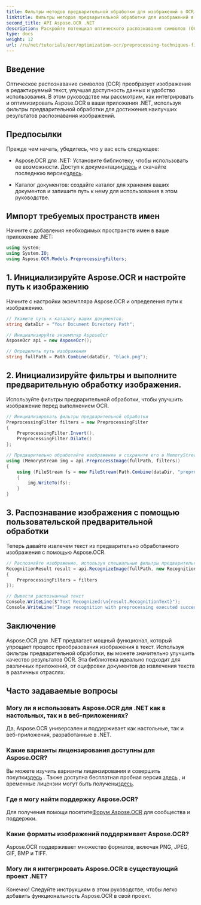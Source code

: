 ```yaml
---
title: Фильтры методов предварительной обработки для изображений в OCR-распознавании изображений
linktitle: Фильтры методов предварительной обработки для изображений в OCR-распознавании изображений
second_title: API Aspose.OCR .NET
description: Раскройте потенциал оптического распознавания символов (OCR) в ваших .NET-приложениях с помощью Aspose.OCR. Это руководство предоставляет пошаговый подход к внедрению OCR с использованием фильтров предварительной обработки.
type: docs
weight: 12
url: /ru/net/tutorials/ocr/optimization-ocr/preprocessing-techniques-filters-for-image/
---
```

## Введение

Оптическое распознавание символов (OCR) преобразует изображения в редактируемый текст, улучшая доступность данных и удобство использования. В этом руководстве мы рассмотрим, как интегрировать и оптимизировать Aspose.OCR в ваши приложения .NET, используя фильтры предварительной обработки для достижения наилучших результатов распознавания изображений.

## Предпосылки

Прежде чем начать, убедитесь, что у вас есть следующее:

-  Aspose.OCR для .NET: Установите библиотеку, чтобы использовать ее возможности. Доступ к документации[здесь](https://reference.aspose.com/ocr/net/) и скачайте последнюю версию[здесь](https://releases.aspose.com/ocr/net/).

- Каталог документов: создайте каталог для хранения ваших документов и запишите путь к нему для использования в этом руководстве.

## Импорт требуемых пространств имен

Начните с добавления необходимых пространств имен в ваше приложение .NET:

```csharp
using System;
using System.IO;
using Aspose.OCR.Models.PreprocessingFilters;
```

## 1. Инициализируйте Aspose.OCR и настройте путь к изображению

Начните с настройки экземпляра Aspose.OCR и определения пути к изображению.

```csharp
// Укажите путь к каталогу ваших документов.
string dataDir = "Your Document Directory Path";

// Инициализируйте экземпляр AsposeOcr
AsposeOcr api = new AsposeOcr();

// Определить путь изображения
string fullPath = Path.Combine(dataDir, "black.png");
```

## 2. Инициализируйте фильтры и выполните предварительную обработку изображения.

Используйте фильтры предварительной обработки, чтобы улучшить изображение перед выполнением OCR.

```csharp
// Инициализировать фильтры предварительной обработки
PreprocessingFilter filters = new PreprocessingFilter
{
    PreprocessingFilter.Invert(),
    PreprocessingFilter.Dilate()
};

// Предварительно обработайте изображение и сохраните его в MemoryStream
using (MemoryStream img = api.PreprocessImage(fullPath, filters))
{
    using (FileStream fs = new FileStream(Path.Combine(dataDir, "preprocessed.png"), FileMode.Create))
    {
        img.WriteTo(fs);
    }
}
```

## 3. Распознавание изображения с помощью пользовательской предварительной обработки

Теперь давайте извлечем текст из предварительно обработанного изображения с помощью Aspose.OCR.

```csharp
// Распознайте изображение, используя специальные фильтры предварительной обработки.
RecognitionResult result = api.RecognizeImage(fullPath, new RecognitionSettings
{
    PreprocessingFilters = filters
});

// Вывести распознанный текст
Console.WriteLine($"Text Recognized:\n{result.RecognitionText}");
Console.WriteLine("Image recognition with preprocessing executed successfully.");
```

## Заключение

Aspose.OCR для .NET предлагает мощный функционал, который упрощает процесс преобразования изображения в текст. Используя фильтры предварительной обработки, вы можете значительно улучшить качество результатов OCR. Эта библиотека идеально подходит для различных приложений, от оцифровки документов до извлечения текста в различных отраслях.

## Часто задаваемые вопросы

### Могу ли я использовать Aspose.OCR для .NET как в настольных, так и в веб-приложениях?  
Да, Aspose.OCR универсален и поддерживает как настольные, так и веб-приложения, разработанные в .NET.

### Какие варианты лицензирования доступны для Aspose.OCR?  
 Вы можете изучить варианты лицензирования и совершить покупки[здесь](https://purchase.conholdate.com/buy) . Также доступна бесплатная пробная версия.[здесь](https://releases.aspose.com/) , и временные лицензии могут быть получены[здесь](https://purchase.conholdate.com/temporary-license/).

### Где я могу найти поддержку Aspose.OCR?  
 Для получения помощи посетите[Форум Aspose.OCR](https://forum.aspose.com/c/ocr/16) для сообщества и поддержки.

### Какие форматы изображений поддерживает Aspose.OCR?  
Aspose.OCR поддерживает множество форматов, включая PNG, JPEG, GIF, BMP и TIFF.

### Могу ли я интегрировать Aspose.OCR в существующий проект .NET?  
Конечно! Следуйте инструкциям в этом руководстве, чтобы легко добавить функциональность Aspose.OCR в свой проект.